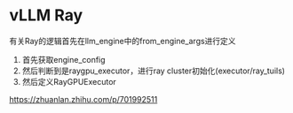 # vLLM Ray

有关Ray的逻辑首先在llm_engine中的from_engine_args进行定义

1. 首先获取engine_config
2. 然后判断到是raygpu_executor，进行ray cluster初始化(executor/ray_tuils)
3. 然后定义RayGPUExecutor

https://zhuanlan.zhihu.com/p/701992511